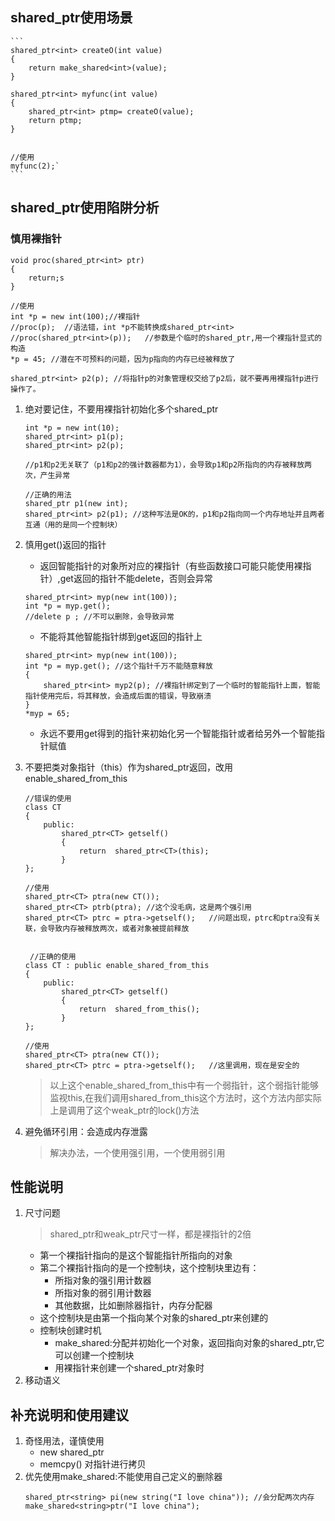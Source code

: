 ## shared_ptr使用场景
    ```
    shared_ptr<int> createO(int value)
    {
        return make_shared<int>(value);
    }

    shared_ptr<int> myfunc(int value)
    {
        shared_ptr<int> ptmp= createO(value);
        return ptmp;
    }


    //使用
    myfunc(2);`
    ```

## shared_ptr使用陷阱分析
### 慎用裸指针
```
void proc(shared_ptr<int> ptr)
{
    return;s
}

//使用
int *p = new int(100);//裸指针
//proc(p);  //语法错，int *p不能转换成shared_ptr<int>
//proc(shared_ptr<int>(p));   //参数是个临时的shared_ptr,用一个裸指针显式的构造
*p = 45; //潜在不可预料的问题，因为p指向的内存已经被释放了

shared_ptr<int> p2(p); //将指针p的对象管理权交给了p2后，就不要再用裸指针p进行操作了。
```
1. 绝对要记住，不要用裸指针初始化多个shared_ptr
   ```
   int *p = new int(10);
   shared_ptr<int> p1(p); 
   shared_ptr<int> p2(p);

   //p1和p2无关联了（p1和p2的强计数器都为1），会导致p1和p2所指向的内存被释放两次，产生异常

   //正确的用法
   shared_ptr p1(new int);
   shared_ptr<int> p2(p1); //这种写法是OK的，p1和p2指向同一个内存地址并且两者互通（用的是同一个控制块）
   ```
2. 慎用get()返回的指针
   * 返回智能指针的对象所对应的裸指针（有些函数接口可能只能使用裸指针）,get返回的指针不能delete，否则会异常
    ```
    shared_ptr<int> myp(new int(100));
    int *p = myp.get();
    //delete p ; //不可以删除，会导致异常
    ```
   * 不能将其他智能指针绑到get返回的指针上
   ```
   shared_ptr<int> myp(new int(100));
   int *p = myp.get(); //这个指针千万不能随意释放
   {
       shared_ptr<int> myp2(p); //裸指针绑定到了一个临时的智能指针上面，智能指针使用完后，将其释放，会造成后面的错误，导致崩溃
   }
   *myp = 65;
   ```
   * 永远不要用get得到的指针来初始化另一个智能指针或者给另外一个智能指针赋值
  
3. 不要把类对象指针（this）作为shared_ptr返回，改用enable_shared_from_this
   ```
   //错误的使用
   class CT
   {
       public:
           shared_ptr<CT> getself()
           {
               return  shared_ptr<CT>(this); 
           }
   };

   //使用
   shared_ptr<CT> ptra(new CT());
   shared_ptr<CT> ptrb(ptra); //这个没毛病，这是两个强引用
   shared_ptr<CT> ptrc = ptra->getself();   //问题出现，ptrc和ptra没有关联，会导致内存被释放两次，或者对象被提前释放


    //正确的使用
   class CT : public enable_shared_from_this
   {
       public:
           shared_ptr<CT> getself()
           {
               return  shared_from_this();
           }
   };

   //使用
   shared_ptr<CT> ptra(new CT());
   shared_ptr<CT> ptrc = ptra->getself();   //这里调用，现在是安全的
   ```
   >以上这个enable_shared_from_this中有一个弱指针，这个弱指针能够监视this,在我们调用shared_from_this这个方法时，这个方法内部实际上是调用了这个weak_ptr的lock()方法

4. 避免循环引用：会造成内存泄露
   >解决办法，一个使用强引用，一个使用弱引用


## 性能说明
1. 尺寸问题
   >shared_ptr和weak_ptr尺寸一样，都是裸指针的2倍
   * 第一个裸指针指向的是这个智能指针所指向的对象
   * 第二个裸指针指向的是一个控制块，这个控制块里边有：
      * 所指对象的强引用计数器
      * 所指对象的弱引用计数器
      * 其他数据，比如删除器指针，内存分配器
   * 这个控制块是由第一个指向某个对象的shared_ptr来创建的
   * 控制块创建时机
      * make_shared:分配并初始化一个对象，返回指向对象的shared_ptr,它可以创建一个控制块
      * 用裸指针来创建一个shared_ptr对象时
2. 移动语义
   
## 补充说明和使用建议
1. 奇怪用法，谨慎使用
   * new shared_ptr
   * memcpy() 对指针进行拷贝
2. 优先使用make_shared:不能使用自己定义的删除器
   ```
   shared_ptr<string> pi(new string("I love china")); //会分配两次内存
   make_shared<string>ptr("I love china");
   ```